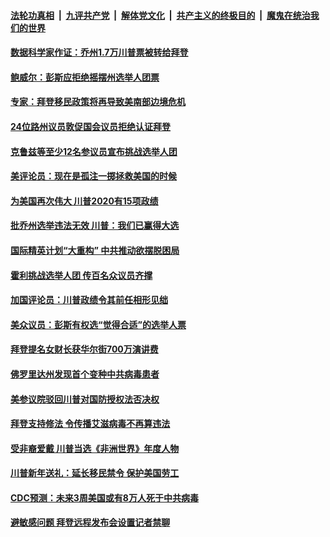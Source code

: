 

####  [法轮功真相](../../../../basic/blob/master/README.md?t=01031031) &nbsp;|&nbsp; [九评共产党](../../../../9ping.md/blob/master/README.md?t=01031031) &nbsp;|&nbsp; [解体党文化](../../../../jtdwh.md/blob/master/README.md?t=01031031)  &nbsp;|&nbsp; [共产主义的终极目的](../../../../gczydzjmd.md/blob/master/README.md?t=01031031) &nbsp;|&nbsp; [魔鬼在统治我们的世界](../../../../mgztzwmdsj.md/blob/master/README.md?t=01031031) 

#### [数据科学家作证：乔州1.7万川普票被转给拜登](../pages/soh6/459821.md?t=01031031) 
#### [鲍威尔：彭斯应拒绝摇摆州选举人团票](../pages/soh6/459791.md?t=01031031) 
#### [专家：拜登移民政策将再导致美南部边境危机](../pages/soh6/459803.md?t=01031031) 
#### [24位路州议员敦促国会议员拒绝认证拜登](../pages/soh6/459797.md?t=01031031) 
#### [克鲁兹等至少12名参议员宣布挑战选举人团 ](../pages/soh6/459782.md?t=01031031) 
#### [美评论员：现在是孤注一掷拯救美国的时候](../pages/soh6/459527.md?t=01031031) 
#### [为美国再次伟大 川普2020有15项政绩](../pages/soh6/459764.md?t=01031031) 
#### [批乔州选举违法无效 川普：我们已赢得大选](../pages/soh6/459740.md?t=01031031) 
#### [国际精英计划“大重构” 中共推动欲摆脱困局](../pages/soh6/459626.md?t=01031031) 
#### [霍利挑战选举人团 传百名众议员齐撑](../pages/soh6/459608.md?t=01031031) 
#### [加国评论员：川普政绩令其前任相形见绌](../pages/soh6/459215.md?t=01031031) 
#### [美众议员：彭斯有权选“觉得合适”的选举人票](../pages/soh6/459554.md?t=01031031) 
#### [拜登提名女财长获华尔街700万演讲费](../pages/soh6/459551.md?t=01031031) 
#### [佛罗里达州发现首个变种中共病毒患者](../pages/soh6/459545.md?t=01031031) 
#### [美参议院驳回川普对国防授权法否决权](../pages/soh6/459536.md?t=01031031) 
#### [拜登支持修法 令传播艾滋病毒不再算违法](../pages/soh6/459524.md?t=01031031) 
#### [受非裔爱戴 川普当选《非洲世界》年度人物](../pages/soh6/459515.md?t=01031031) 
#### [川普新年送礼：延长移民禁令 保护美国劳工](../pages/soh6/459509.md?t=01031031) 
#### [CDC预测：未来3周美国或有8万人死于中共病毒](../pages/soh6/459503.md?t=01031031) 
#### [避敏感问题 拜登远程发布会设置记者禁聊](../pages/soh6/459494.md?t=01031031) 
